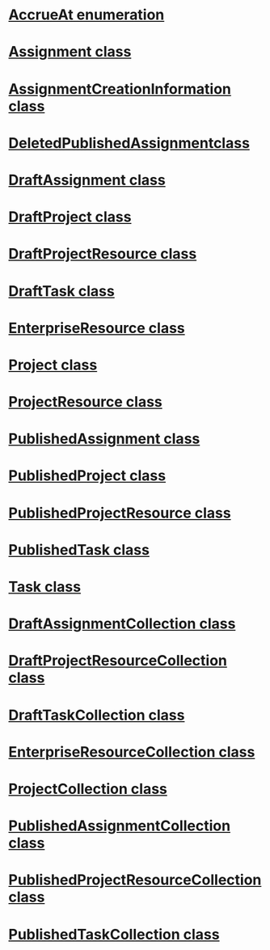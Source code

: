 # [AccrueAt enumeration](AccrueAtEnumeration.md)
# [Assignment class](Assignment_Combined.md)
# [AssignmentCreationInformation class](AssignmentCreationInformation_Combined.md)
# [DeletedPublishedAssignmentclass](DeletedPublishedAssignment_Combined.md)
# [DraftAssignment class](DraftAssignment_Combined.md)
# [DraftProject class](DraftProject_Combined.md)
# [DraftProjectResource class](DraftProjectResource_Combined.md)
# [DraftTask class](DraftTask_Combined.md)
# [EnterpriseResource class](EnterpriseResource_Combined.md)
# [Project class](Project_Combined.md)
# [ProjectResource class](ProjectResource_Combined.md)
# [PublishedAssignment class](PublishedAssignment_Combined.md)
# [PublishedProject class](PublishedProject_Combined.md)
# [PublishedProjectResource class](PublishedProjectResource_Combined.md)
# [PublishedTask class](PublishedTask_Combined.md)
# [Task class](Task_Combined.md)
# [DraftAssignmentCollection class](DraftAssignmentCollection_Combined.md)
# [DraftProjectResourceCollection class](DraftProjectResourceCollection_Combined.md)
# [DraftTaskCollection class](DraftTaskCollection_Combined.md)
# [EnterpriseResourceCollection class](EnterpriseResourceCollection_Combined.md)
# [ProjectCollection class](ProjectCollection_Combined.md)
# [PublishedAssignmentCollection class](PublishedAssignmentCollection_Combined.md)
# [PublishedProjectResourceCollection class](PublishedProjectResourceCollection_Combined.md)
# [PublishedTaskCollection class](PublishedTaskCollection_Combined.md)
 
